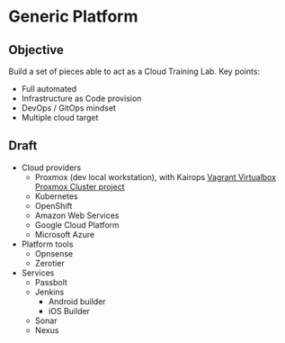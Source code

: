 # Generic Platform

## Objective

Build a set of pieces able to act as a Cloud Training Lab. Key points:

- Full automated
- Infrastructure as Code provision
- DevOps / GitOps mindset
- Multiple cloud target

## Draft

- Cloud providers
  - Proxmox (dev local workstation), with Kairops [Vagrant Virtualbox Proxmox Cluster project](https://github.com/kairops/vagrant-virtualbox-proxmox-cluster)
  - Kubernetes
  - OpenShift
  - Amazon Web Services
  - Google Cloud Platform
  - Microsoft Azure
- Platform tools
  - Opnsense
  - Zerotier
- Services
  - Passbolt
  - Jenkins
    - Android builder
    - iOS Builder
  - Sonar
  - Nexus
